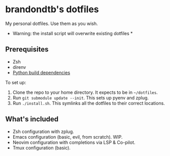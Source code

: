# brandondtb's dotfiles

My personal dotfiles. Use them as you wish.

* Warning: the install script will overwrite existing dotfiles *

## Prerequisites

* Zsh
* direnv
* [Python build dependencies](https://github.com/pyenv/pyenv/wiki#suggested-build-environment)

To set up: 

1. Clone the repo to your home directory. It expects to be in `~/dotfiles`.
2. Run `git submodule update --init`. This sets up pyenv and zplug.
3. Run `./install.sh`. This symlinks all the dotfiles to their correct locations.

## What's included

* Zsh configuration with zplug.
* Emacs configuration (basic, evil, from scratch). WIP.
* Neovim configuration with completions via LSP & Co-pilot.
* Tmux configuration (basic).

